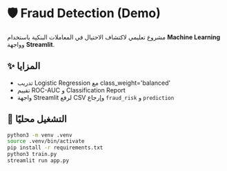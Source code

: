# 🛡️ Fraud Detection (Demo)

مشروع تعليمي لاكتشاف الاحتيال في المعاملات البنكية باستخدام **Machine Learning** وواجهة **Streamlit**.

## ✨ المزايا
- تدريب Logistic Regression مع class_weight='balanced'
- تقييم ROC-AUC و Classification Report
- واجهة Streamlit لرفع CSV وإرجاع `fraud_risk` و `prediction`

## 🚀 التشغيل محليًا
```bash
python3 -m venv .venv
source .venv/bin/activate
pip install -r requirements.txt
python3 train.py
streamlit run app.py


